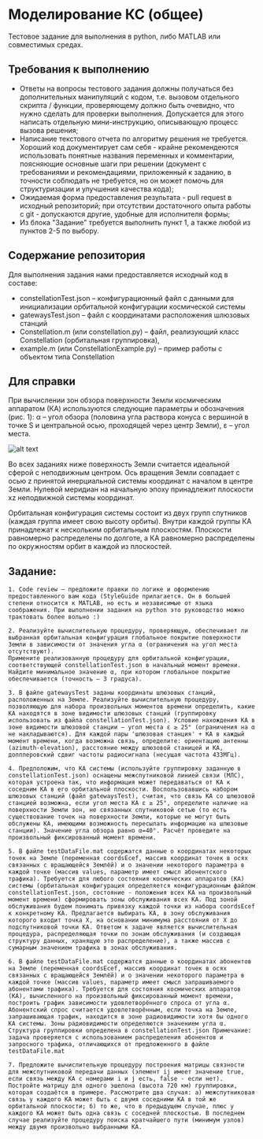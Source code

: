 # Моделирование КС (общее) #
Тестовое задание для выполнения в python, либо MATLAB или совместимых средах.

## Требования к выполнению ##
- Ответы на вопросы тестового задания должны получаться без дополнительных манипуляций с кодом, т.е. вызовом отдельного скрипта / функции, проверяющему должно быть очевидно, что нужно сделать для проверки выполнения. Допускается для этого написать отдельную мини-инструкцию, описывающую процесс вызова решения;
- Написание текстового отчета по алгоритму решения не требуется. Хороший код документирует сам себя - крайне рекомендеются использовать понятные названия переменных и комментарии, поясняющие основные шаги при решении (документ с требованиями и рекомендациями, приложенный к заданию, в точности соблюдать не требуется, но он может помочь для структуризации и улучшения качества кода);
- Ожидаемая форма предоставления результата - pull request в исходный репозиторий; при отсутствии достаточного опыта работы с git - допускаются другие, удобные для исполнителя формы;
- Из блока "Задание" требуется выполнить пункт 1, а также любой из пунктов 2-5 по выбору.

## Содержание репозитория ##
Для выполнения задания нами предоставляется исходный код в составе:
- constellationTest.json – конфигурационный файл с данными для инициализации орбитальной конфигурации космической системы
- gatewaysTest.json – файл с координатами расположения шлюзовых станций
- Constellation.m (или constellation.py) – файл, реализующий класс Constellation (орбитальная группировка), 
- example.m (или ConstellationExample.py) – пример работы с объектом типа Constellation

## Для справки ##
При вычислении зон обзора поверхности Земли космическим аппаратом (КА) используются следующие параметры и обозначения (рис. 1):
α – угол обзора (половина угла раствора конуса с вершиной в точке S и центральной осью, проходящей через центр Земли),
ε – угол места.

![alt text](./coverage.png "Рис. 1 - базовые геометрические параметры покрытия")

Во всех заданиях ниже поверхность Земли считается идеальной сферой с неподвижным центром. Ось вращения Земли совпадает с осью z принятой инерциальной системы координат с началом в центре Земли. Нулевой меридиан на начальную эпоху принадлежит плоскости xz неподвижной системы координат.

Орбитальная конфигурация системы состоит из двух групп спутников (каждая группа имеет свою высоту орбиты). Внутри каждой группы КА принадлежат к нескольким орбитальным плоскостям. Плоскости равномерно распределены по долготе, а КА равномерно распределены по окружностям орбит в каждой из плоскостей.

## Задание: ##

	1. Code review – предложите правки по логике и оформлению предоставленного вам кода (StyleGuide прилагается. Он в большей степени относится к MATLAB, но есть и независимые от языка соображения. При выполнении задания на python это руководство можно трактовать более вольно :)

	2. Реализуйте вычислительную процедуру, проверяющую, обеспечивает ли выбранная орбитальная конфигурация глобальное покрытие поверхности Земли в зависимости от значения угла α (ограничения на угол места отсутствуют).
    Примените реализованную процедуру для орбитальной конфигурации, соответствующей constellationTest.json в начальный момент времени. Найдите минимальное значение α, при котором глобальное покрытие обеспечивается (точность – 3 градуса).

	3. В файле gatewaysTest заданы координаты шлюзовых станций, расположенных на Земле. Реализуйте вычислительную процедуру, позволяющую для набора произвольных моментов времени определить, какие КА находятся в зоне видимости шлюзовых станций (группировку использовать из файла constellationTest.json). Условие нахождения КА в зоне видимости шлюзовой станции – угол места ε ≥ 25° (ограничения на α не накладываются). Для каждой пары 'шлюзовая станция' + КА в каждый момент времени, когда возможна связь, определите: ориентацию антенны (azimuth-elevation), расстояние между шлюзовой станицей и КА, допплеровский сдвиг частоты радиосигнала (несущая частота 433МГц). 

	4. Предположим, что КА системы (используйте группировку заданную в constellationTest.json) оснащены межспутниковой линией связи (МЛС), которая устроена так, что информация может передаваться от КА к соседним КА в его орбитальной плоскости. Воспользовавшись набором шлюзовых станций (файл gatewaysTest), считая, что связь КА со шлюзовой станцией возможна, если угол места КА ε ≥ 25°, определите наличие на поверхности Земли зон, не связанных спутниковой сетью (то есть существование точек на поверхности Земли, которые не могут быть обслужены КА, имеющими возможность пересылать информацию на шлюзовые станции). Значение угла обзора равно α=40°. Расчёт проведите на произвольный фиксированный момент времени.
	
	5. В файле testDataFile.mat содержатся данные о координатах некоторых точек на Земле (переменная coordsEcef, массив координат точек в осях связанных с вращающейся Землёй) и о значении некоторого параметра в каждой точке (массив values, параметр имеет смысл абонентского трафика). Требуется для любого состояния космических аппаратов (КА) системы (орбитальная конфигурация определяется конфигурационным файлом constellationTest.json, состояние - положения всех КА на произвольный момент времени) сформировать зоны обслуживания всех КА. Под зоной обслуживания будем понимать привязку каждой точки из набора coordsEcef к конкретному КА. Предлагается выбирать КА, в зону обслуживания которого входит точка X, на основании минимума расстояния от X до подспутниковой точки КА. Ответом к задаче является вычислительная процедура, распределяющая точки по зонам обслуживания (и создающая структуру данных, хранящую это распределение), а также массив с сумарным значением трафика в зонах обслуживания. 

	6. В файле testDataFile.mat содержатся данные о координатах абонентов на Земле (переменная coordsEcef, массив координат точек в осях связанных с вращающейся Землёй) и о значении некоторого параметра в каждой точке (массив values, параметр имеет смысл запрашиваемого абонентами трафика). Требуется для состояния космических аппаратов (КА), вычисленного на произвольный фиксированный момент времени, построить график зависимости удовлетворённого спроса от угла α. Абонентский спрос считается удовлетворённым, если точка на Земле, запрашивающая трафик, находится в зоне радиовидимости хотя бы одного КА системы. Зоны радиовидимости определяются значением угла α. Структура группировки определена в constellationTest.json Примечание: задача проверяется с использованием распределения абонентов и запросного трафика, отличающихся от предложенного в файле testDataFile.mat
	
	7. Предложите вычислительную процедуру построения матрицы связности для межспутниковой передачи данных (элемент ij имеет значение true, если связь между КА с номерами i и j есть, false - если нет). Постройте матрицу для одного эшелона (высота 720 км) группировки, которая создаётся в примере. Рассмотрите два случая: а) межспутниковая связь у каждого КА может быть с двумя соседними КА в той же орбитальной плоскости; б) то же, что в предыдущем случае, плюс у каждого КА может быть одна связь с соседней плоскостью. В последнем случае реализуйте процедуру поиска кратчайшего пути (минимум узлов) между двумя произвольно выбранными КА.
